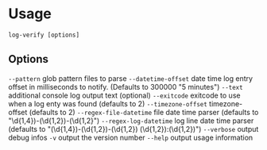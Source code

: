 # Usage

`log-verify [options]`

## Options

`--pattern`             glob pattern files to parse
`--datetime-offset`     date time log entry offset in milliseconds to notify. (Defaults to 300000 "5 minutes")
`--text`                additional console log output text (optional)
`--exitcode`            exitcode to use when a log enty was found (defaults to 2)
`--timezone-offset`     timezone-offset (defaults to 2)
`--regex-file-datetime` file date time parser (defaults to "\d{1,4})-(\d{1,2})-(\d{1,2}")
`--regex-log-datetime`  log line date time parser (defaults to "(\d{1,4})-(\d{1,2})-(\d{1,2}) (\d{1,2}):(\d{1,2})")
`--verbose`             output debug infos
`-v`                    output the version number
`--help`                output usage information
